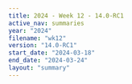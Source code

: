 ```yaml
---
title: 2024 - Week 12 - 14.0-RC1
active_nav: summaries
year: "2024"
filename: "wk12"
version: "14.0-RC1"
start_date: "2024-03-18"
end_date: "2024-03-24"
layout: "summary"
---
```

